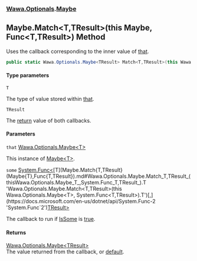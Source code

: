 ### [Wawa.Optionals](Wawa.Optionals.md 'Wawa.Optionals').[Maybe](Maybe.md 'Wawa.Optionals.Maybe')

## Maybe.Match<T,TResult>(this Maybe<T>, Func<T,TResult>) Method

Uses the callback corresponding to the inner value of [that](Maybe.Match{T,TResult}(Maybe{T},Func{T,TResult}).md#Wawa.Optionals.Maybe.Match_T,TResult_(thisWawa.Optionals.Maybe_T_,System.Func_T,TResult_).that 'Wawa.Optionals.Maybe.Match<T,TResult>(this Wawa.Optionals.Maybe<T>, System.Func<T,TResult>).that').

```csharp
public static Wawa.Optionals.Maybe<TResult> Match<T,TResult>(this Wawa.Optionals.Maybe<T> that, System.Func<T,TResult> some);
```
#### Type parameters

<a name='Wawa.Optionals.Maybe.Match_T,TResult_(thisWawa.Optionals.Maybe_T_,System.Func_T,TResult_).T'></a>

`T`

The type of value stored within [that](Maybe.Match{T,TResult}(Maybe{T},Func{T,TResult}).md#Wawa.Optionals.Maybe.Match_T,TResult_(thisWawa.Optionals.Maybe_T_,System.Func_T,TResult_).that 'Wawa.Optionals.Maybe.Match<T,TResult>(this Wawa.Optionals.Maybe<T>, System.Func<T,TResult>).that').

<a name='Wawa.Optionals.Maybe.Match_T,TResult_(thisWawa.Optionals.Maybe_T_,System.Func_T,TResult_).TResult'></a>

`TResult`

The [return](https://docs.microsoft.com/en-us/dotnet/csharp/language-reference/keywords/return 'https://docs.microsoft.com/en-us/dotnet/csharp/language-reference/keywords/return') value of both callbacks.
#### Parameters

<a name='Wawa.Optionals.Maybe.Match_T,TResult_(thisWawa.Optionals.Maybe_T_,System.Func_T,TResult_).that'></a>

`that` [Wawa.Optionals.Maybe&lt;](Maybe{T}.md 'Wawa.Optionals.Maybe<T>')[T](Maybe.Match{T,TResult}(Maybe{T},Func{T,TResult}).md#Wawa.Optionals.Maybe.Match_T,TResult_(thisWawa.Optionals.Maybe_T_,System.Func_T,TResult_).T 'Wawa.Optionals.Maybe.Match<T,TResult>(this Wawa.Optionals.Maybe<T>, System.Func<T,TResult>).T')[&gt;](Maybe{T}.md 'Wawa.Optionals.Maybe<T>')

This instance of [Maybe&lt;T&gt;](Maybe{T}.md 'Wawa.Optionals.Maybe<T>').

<a name='Wawa.Optionals.Maybe.Match_T,TResult_(thisWawa.Optionals.Maybe_T_,System.Func_T,TResult_).some'></a>

`some` [System.Func&lt;](https://docs.microsoft.com/en-us/dotnet/api/System.Func-2 'System.Func`2')[T](Maybe.Match{T,TResult}(Maybe{T},Func{T,TResult}).md#Wawa.Optionals.Maybe.Match_T,TResult_(thisWawa.Optionals.Maybe_T_,System.Func_T,TResult_).T 'Wawa.Optionals.Maybe.Match<T,TResult>(this Wawa.Optionals.Maybe<T>, System.Func<T,TResult>).T')[,](https://docs.microsoft.com/en-us/dotnet/api/System.Func-2 'System.Func`2')[TResult](Maybe.Match{T,TResult}(Maybe{T},Func{T,TResult}).md#Wawa.Optionals.Maybe.Match_T,TResult_(thisWawa.Optionals.Maybe_T_,System.Func_T,TResult_).TResult 'Wawa.Optionals.Maybe.Match<T,TResult>(this Wawa.Optionals.Maybe<T>, System.Func<T,TResult>).TResult')[&gt;](https://docs.microsoft.com/en-us/dotnet/api/System.Func-2 'System.Func`2')

The callback to run if [IsSome](Maybe{T}.IsSome.md 'Wawa.Optionals.Maybe<T>.IsSome') is [true](https://docs.microsoft.com/en-us/dotnet/csharp/language-reference/builtin-types/bool 'https://docs.microsoft.com/en-us/dotnet/csharp/language-reference/builtin-types/bool').

#### Returns
[Wawa.Optionals.Maybe&lt;](Maybe{T}.md 'Wawa.Optionals.Maybe<T>')[TResult](Maybe.Match{T,TResult}(Maybe{T},Func{T,TResult}).md#Wawa.Optionals.Maybe.Match_T,TResult_(thisWawa.Optionals.Maybe_T_,System.Func_T,TResult_).TResult 'Wawa.Optionals.Maybe.Match<T,TResult>(this Wawa.Optionals.Maybe<T>, System.Func<T,TResult>).TResult')[&gt;](Maybe{T}.md 'Wawa.Optionals.Maybe<T>')  
The value returned from the callback, or [default](https://docs.microsoft.com/en-us/dotnet/csharp/language-reference/keywords/default 'https://docs.microsoft.com/en-us/dotnet/csharp/language-reference/keywords/default').